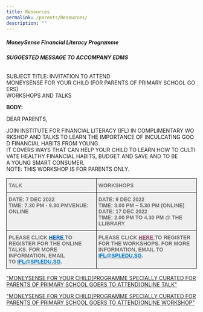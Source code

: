 ```yaml
---
title: Resources
permalink: /parents/Resources/
description: ""
---
```

##### **MoneySense Financial Literacy Programme**  
  
###### **SUGGESTED MESSAGE TO ACCOMPANY EDMS**


SUBJECT TITLE: INVITATION TO ATTEND MONEYSENSE FOR YOUR CHILD (FOR PARENTS OF PRIMARY SCHOOL GOERS)  
WORKSHOPS AND TALKS

**BODY:**  

DEAR PARENTS,  


JOIN INSTITUTE FOR FINANCIAL LITERACY (IFL) IN COMPLIMENTARY WORKSHOP AND TALKS TO LEARN THE IMPORTANCE OF INCULCATING GOOD FINANCIAL HABITS FROM YOUNG. IT COVERS WAYS THAT CAN HELP YOUR CHILD TO LEARN HOW TO CULTIVATE HEALTHY FINANCIAL HABITS, BUDGET AND SAVE AND TO BE A YOUNG SMART CONSUMER. NOTE: THIS WORKSHOP IS FOR PARENTS ONLY.  
  

<style type="text/css">
.tg  {border-collapse:collapse;border-spacing:0;}
.tg td{border-color:black;border-style:solid;border-width:1px;font-family:Arial, sans-serif;font-size:14px;
  overflow:hidden;padding:10px 5px;word-break:normal;}
.tg th{border-color:black;border-style:solid;border-width:1px;font-family:Arial, sans-serif;font-size:14px;
  font-weight:normal;overflow:hidden;padding:10px 5px;word-break:normal;}
.tg .tg-dorw{background-color:#EFEFEF;color:#6F6F6F;font-weight:bold;text-align:left;vertical-align:top}
</style>
<table class="tg">
<thead>
  <tr>
    <th class="tg-dorw">TALK</th>
    <th class="tg-dorw">WORKSHOPS</th>
  </tr>
</thead>
<tbody>
  <tr>
    <td class="tg-dorw">DATE: 7 DEC 2022<br>TIME: 7.30 PM - 9.30 PMVENUE: ONLINE</td>
    <td class="tg-dorw">DATE: 9 DEC 2022<br>TIME: 3.00 PM – 5.30 PM (ONLINE) <br>DATE: 17 DEC 2022<br>TIME: 2.00 PM TO 4.30 PM @ THE LLIBRARY</td>
  </tr>
  <tr>
    <td class="tg-dorw">PLEASE CLICK <a href="https://go.gov.sg/moneysensetalk-cpdd"><span style="color:#0562C1">HERE</span></a><a href="https://go.gov.sg/moneysensetalk-cpdd"> </a>TO REGISTER FOR THE ONLINE TALKS. FOR MORE INFORMATION, EMAIL<br>TO <a href="mailto:ifl@spi.edu.sg"><span style="color:#0078D3">IFL@SPI.EDU.SG</span></a>.</td>
    <td class="tg-dorw">PLEASE CLICK <a href="https://go.gov.sg/moneysenseworkshop-cpdd"><span style="color:#944F71">HERE</span></a><a href="https://go.gov.sg/moneysenseworkshop-cpdd"> </a>TO REGISTER FOR THE WORKSHOPS. FOR MORE INFORMATION, EMAIL TO <a href="mailto:ifl@spi.edu.sg"><span style="color:#0078D3">IFL@SPI.EDU.SG</span></a>.</td>
  </tr>
</tbody>
</table>

  
["](https://xinghuapri-moe-edu-sg-admin.cwp.sg/parents/goog_1306895190)[MONEYSENSE FOR YOUR CHILD(PROGRAMME SPECIALLY CURATED FOR PARENTS OF PRIMARY SCHOOL GOERS TO ATTEND)ONLINE TALK"](https://xinghuapri.moe.edu.sg/qql/slot/u172/Information%20for%20Parents/Resources/ONLINE%20TALKS%20EDM%20PRI.pdf)

["](https://xinghuapri-moe-edu-sg-admin.cwp.sg/parents/goog_1306895190)[MONEYSENSE FOR YOUR CHILD(PROGRAMME SPECIALLY CURATED FOR PARENTS OF PRIMARY SCHOOL GOERS TO ATTEND)ONLINE WORKSHOP"](https://xinghuapri.moe.edu.sg/qql/slot/u172/Information%20for%20Parents/Resources/WORKSHOPS%20EDM%20PRI.pdf)


